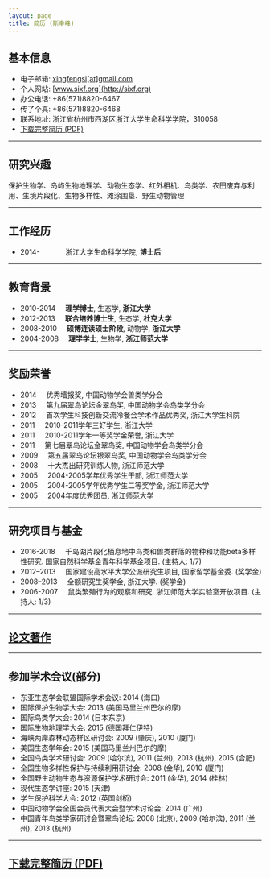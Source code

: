 ```yaml
---
layout: page
title: 简历 (斯幸峰)
---
```



## 基本信息


- 电子邮箱: [xingfengsi\[at\]gmail.com](mailto:xingfengsi@gmail.com) 
- 个人网站: [www.sixf.org](http://sixf.org)
- 办公电话: +86(571)8820-6467
- 传了个真: +86(571)8820-6468
- 联系地址: 浙江省杭州市西湖区浙江大学生命科学学院，310058
- [下载完整简历 (PDF)](http://sixf.org/files/others/cv_zh.pdf "下载完整简历")


--------

## 研究兴趣

保护生物学、岛屿生物地理学、动物生态学、红外相机、鸟类学、农田废弃与利用、生境片段化、生物多样性、滩涂围垦、野生动物管理

-------

## 工作经历 


-   2014-    	          浙江大学生命科学学院, **博士后**

-------

## 教育背景 


-   2010-2014     **理学博士**, 生态学, **浙江大学**
-   2012-2013     **联合培养博士生**, 生态学, **杜克大学**
-   2008-2010     **硕博连读硕士阶段**, 动物学, **浙江大学**
-   2004-2008     **理学学士**, 生物学, **浙江师范大学**

------------

## 奖励荣誉


-   2014     优秀墙报奖, 中国动物学会兽类学分会
-   2013     第九届翠鸟论坛金翠鸟奖, 中国动物学会鸟类学分会
-   2012     首次学生科技创新交流冷餐会学术作品优秀奖, 浙江大学生科院
-   2011     2010-2011学年三好学生, 浙江大学
-   2011     2010-2011学年一等奖学金荣誉, 浙江大学
-   2011     第七届翠鸟论坛金翠鸟奖, 中国动物学会鸟类学分会
-   2009     第五届翠鸟论坛银翠鸟奖, 中国动物学会鸟类学分会
-   2008     十大杰出研究训练人物, 浙江师范大学
-   2005     2004-2005学年优秀学生干部, 浙江师范大学
-   2005     2004-2005学年优秀学生二等奖学金, 浙江师范大学
-   2005     2004年度优秀团员, 浙江师范大学

------------

## 研究项目与基金

-   2016-2018     千岛湖片段化栖息地中鸟类和兽类群落的物种和功能beta多样性研究. 国家自然科学基金青年科学基金项目. (主持人: 1/7)
-   2012–2013     国家建设高水平大学公派研究生项目, 国家留学基金委. (奖学金)
-   2008–2013     全额研究生奖学金, 浙江大学. (奖学金)
-   2006-2007     鼠类繁殖行为的观察和研究. 浙江师范大学实验室开放项目. (主持人: 1/3)


-----

## [论文著作](/cn/publication/ "点此查看我的论文著作")

--------

## 参加学术会议(部分)

-   东亚生态学会联盟国际学术会议: 2014 (海口)
-   国际保护生物学大会: 2013 (美国马里兰州巴尔的摩)
-   国际鸟类学大会: 2014 (日本东京)
-   国际生物地理学大会: 2015 (德国拜仁伊特)
-   海峡两岸森林动态样区研讨会: 2009 (肇庆), 2010 (厦门)
-   美国生态学年会: 2015 (美国马里兰州巴尔的摩)
-   全国鸟类学术研讨会: 2009 (哈尔滨), 2011 (兰州), 2013 (杭州), 2015 (合肥)
-   全国生物多样性保护与持续利用研讨会: 2008 (金华), 2010 (厦门)
-   全国野生动物生态与资源保护学术研讨会: 2011 (金华), 2014 (桂林)
-   现代生态学讲座: 2015 (天津)
-   学生保护科学大会: 2012 (英国剑桥)
-   中国动物学会全国会员代表大会暨学术讨论会: 2014 (广州)
-   中国青年鸟类学家研讨会暨翠鸟论坛: 2008 (北京), 2009 (哈尔滨), 2011 (兰州), 2013 (杭州)

---

## [下载完整简历 (PDF)](http://sixf.org/files/others/cv_zh.pdf "下载完整简历")
